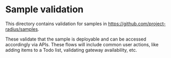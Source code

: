 # Sample validation

This directory contains validation for samples in https://github.com/project-radius/samples.

These validate that the sample is deployable and can be accessed accordingly via APIs. These flows will include common user actions, like adding items to a Todo list, validating gateway availability, etc.
